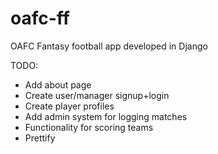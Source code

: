 # oafc-ff
OAFC Fantasy football app developed in Django


TODO:

- Add about page
- Create user/manager signup+login
- Create player profiles
- Add admin system for logging matches
- Functionality for scoring teams
- Prettify
